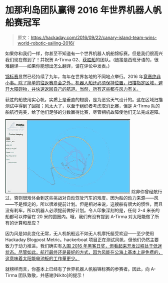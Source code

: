 # 加那利岛团队赢得 2016 年世界机器人帆船赛冠军

> 原文：<https://hackaday.com/2016/09/22/canary-island-team-wins-world-robotic-sailing-2016/>

如果你和我们一样，你甚至不知道有一个世界机器人帆船锦标赛。但是我们很高兴我们现在做到了！并祝贺 A-Tirma G2、[获胜船](http://velerorobot.blogspot.com/2016/09/a-tirma-g2-campeon-en-el-world-robotic.html)的团队。(链接是西班牙语的，很难翻译——如果你能想出怎么翻译，请在评论中发表。)

[锦标赛](http://www.roboticsailing.org/)显然已经持续了九年，每年在世界各地的不同地点举行。2016 年[竞赛绝非小事。除了简单的往返赛舟会之外，机器人船还必须保持位置，扫描指定区域，避开大障碍物，并快速返回自己的航道。当然，所有这些都与风力有关。](https://web.fe.up.pt/~jca/wrsc2016.com/docs/WRSC_rules_2016_V2.1.pdf)

获胜的船使用实心帆，实质上是垂直的翅膀，是为恶劣天气设计的。这在区域扫描测试中得到了回报；风太大了，以至于组织者考虑取消比赛，但是 A-Tirma 队的船航行完美，给了他们足够的分数赢得比赛，尽管相机故障使他们无法完成避障。

[![stationkeepingtracking](img/0dfb51841f057b77c9cfa4147f8054e5.png)](https://hackaday.com/wp-content/uploads/2016/09/stationkeepingtracking.jpg) 除非你曾经航行过，否则很难体会到这些挑战对自动驾驶汽车的难度。因为船的动力来源——风——不是恒定的，所以很难提前计划。但是相对来说，这艘船有很大的惯性，而且没有刹车，所以机器人必须提前做好计划。令人印象深刻的是，任何 2-4 米长的船都可以停留在 20 米的圆圈内。哦，我们有没有提到 A-Tirma 对太阳能做了所有的计算和反应？

因为风是如此变化无常，无人机帆船远不如无人机摩托艇受欢迎——至少使用 Hackaday Blogpost Metric。hackerboat 项目正在测试风帆，但他们仍然主要致力于动力推进。我们确实有[入围 2016 年黑客日奖，但看起来开发过程处于低迷状态。尽管如此，航行最终还是最好的方式，因为风能在公海上基本上是免费的，这意味着太阳能电池板的工作量更少。](https://hackaday.io/project/10652-green-powered-sailboat)

就榜样而言，你基本上已经有了世界机器人帆船锦标赛的参赛者。因此，向 A-Tirma 团队致敬，并感谢[Nikito]的提示！